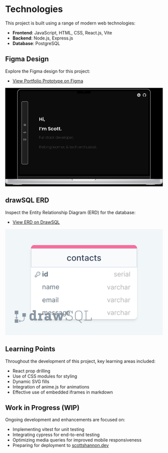 # Technologies 
This project is built using a range of modern web technologies:
- **Frontend**: JavaScript, HTML, CSS, React.js, Vite
- **Backend**: Node.js, Express.js
- **Database**: PostgreSQL

## Figma Design
Explore the Figma design for this project:
- [View Portfolio Prototype on Figma](https://www.figma.com/proto/nV4xeVGA9RGxRJeEBQ1kQ0/portfolio?page-id=0%3A1&type=design&node-id=34-2&viewport=-1174%2C574%2C0.52&t=QoRauYkD852cO1Ha-1&scaling=scale-down&mode=design)

![Portfolio Prototype](/client/assets/figma.png)

## drawSQL ERD
Inspect the Entity Relationship Diagram (ERD) for the database:
- [View ERD on DrawSQL](https://drawsql.app/teams/team-scott-1/diagrams/rfs-mvp)

![ERD Diagram](/client/assets/drawSQL.png)

## Learning Points
Throughout the development of this project, key learning areas included:
- React prop drilling
- Use of CSS modules for styling
- Dynamic SVG fills
- Integration of anime.js for animations
- Effective use of embedded iframes in markdown

## Work in Progress (WIP)
Ongoing development and enhancements are focused on:
- Implementing vitest for unit testing
- Integrating cypress for end-to-end testing
- Optimizing media queries for improved mobile responsiveness
- Preparing for deployment to [scottshannon.dev](https://scottshannon.dev)



<!-- # Full-Stack React Example

This repo contains an example of a full-stack application with an express backend and a React frontend.

It uses vite as the module bundler and dotenv for configuration. It's organized as a mono-repo using [npm workspaces](https://docs.npmjs.com/cli/v7/using-npm/workspaces) which allows us to have our client and server in one repo.

> **Note**: When you run `npm install` at the root, it will install all dependencies listed in `package.json`, `server/package.json`, and `client/package.json`.

## Customizing the Template

1. Create new repo using this one as a template.
1. Pull that repo down.
1. Update `./server/migration.sql` to the schema for your application.

## Development Setup

1. Install dependencies: `npm install`
1. Create your database: `createdb YOUR_DB`
1. Run your migrations: `psql -f server/migration.sql YOUR_DB`
1. Create your `.env` file: `cp .env.template .env`
1. Add your info in `.env`
1. Run the app: `npm run dev`

## Scripts

**Root**

- `npm run dev` - Runs the API server and hosts your frontend assets.
- `npm run dev:server` - Runs the API server in watch mode.
- `npm run dev:client` - Hosts your frontend assets.

**/client**

- `npm run dev` - Hosts your assets.
- `npm run build` - Builds your assets (mainly used in CI/CD).

**/server**

- `npm run dev` - Runs the server in watch mode.
- `npm run start` - Starts the server (mainly used when deploying).
